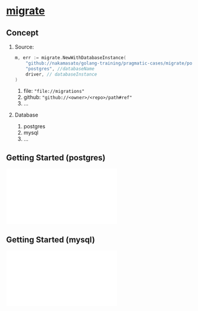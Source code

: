 # [migrate](https://github.com/golang-migrate/migrate)

## Concept

1. Source:
	```go
	m, err := migrate.NewWithDatabaseInstance(
		"github://nakamasato/golang-training/pragmatic-cases/migrate/postgres/migrations#main", // sourceUrl
		"postgres", //databaseName
		driver, // databaseInstance
	)
	```

	1. file: `"file://migrations"`
	1. github: `"github://<owner>/<repo>/path#ref"`
	1. ...
1. Database
	1. postgres
	1. mysql
	1. ...
## Getting Started (postgres)

![](postgres/README.md)

## Getting Started (mysql)

![](mysql/README.md)
